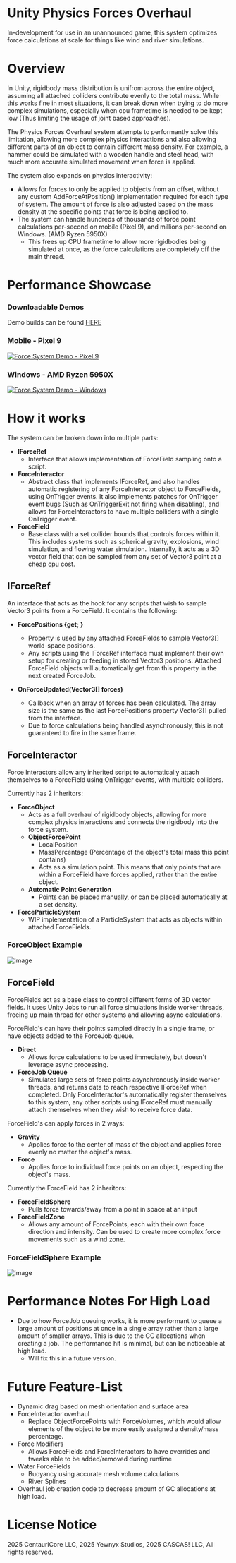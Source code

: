 # Unity Physics Forces Overhaul
In-development for use in an unannounced game, this system optimizes force calculations at scale for things like wind and river simulations.

# Overview
In Unity, rigidbody mass distribution is unifrom across the entire object, assuming all attached colliders contribute evenly to the total mass. While this works fine in most situations, it can break down when trying to do more complex simulations, especially when cpu frametime is needed to be kept low (Thus limiting the usage of joint based approaches).

The Physics Forces Overhaul system attempts to performantly solve this limitation, allowing more complex physics interactions and also allowing different parts of an object to contain different mass density. For example, a hammer could be simulated with a wooden handle and steel head, with much more accurate simulated movement when force is applied. 

The system also expands on physics interactivity:
- Allows for forces to only be applied to objects from an offset, without any custom AddForceAtPosition() implementation required for each type of system. The amount of force is also adjusted based on the mass density at the specific points that force is being applied to.
- The system can handle hundreds of thousands of force point calculations per-second on mobile (Pixel 9), and millions per-second on Windows. (AMD Ryzen 5950X)
  - This frees up CPU frametime to allow more rigidbodies being simulated at once, as the force calculations are completely off the main thread.

# Performance Showcase

### Downloadable Demos
Demo builds can be found [HERE](https://github.com/Centauri2442/Unity-Physics-Forces-Overhaul/releases/tag/release)

### Mobile - Pixel 9
[![Force System Demo - Pixel 9](http://img.youtube.com/vi/kkWScN1fyQ0/0.jpg)](http://www.youtube.com/watch?v=kkWScN1fyQ0 "Force System Demo - Pixel 9")
### Windows - AMD Ryzen 5950X
[![Force System Demo - Windows](http://img.youtube.com/vi/v5dI8HUqKeM/0.jpg)](http://www.youtube.com/watch?v=v5dI8HUqKeM "Force System Demo - Windows")

# How it works
The system can be broken down into multiple parts:
- **IForceRef**
  - Interface that allows implementation of ForceField sampling onto a script.
- **ForceInteractor**
  - Abstract class that implements IForceRef, and also handles automatic registering of any ForceInteractor object to ForceFields, using OnTrigger events. It also implements patches for OnTrigger event bugs (Such as OnTriggerExit not firing when disabling), and allows for ForceInteractors to have multiple colliders with a single OnTrigger event.
- **ForceField**
  - Base class with a set collider bounds that controls forces within it. This includes systems such as spherical gravity, explosions, wind simulation, and flowing water simulation. Internally, it acts as a 3D vector field that can be sampled from any set of Vector3 point at a cheap cpu cost.

## IForceRef
An interface that acts as the hook for any scripts that wish to sample Vector3 points from a ForceField. It contains the following:
- **ForcePositions {get; }**
  - Property is used by any attached ForceFields to sample Vector3[] world-space positions.
  - Any scripts using the IForceRef interface must implement their own setup for creating or feeding in stored Vector3 positions. Attached ForceField objects will automatically get from this property in the next created ForceJob.

- **OnForceUpdated(Vector3[] forces)**
  - Callback when an array of forces has been calculated. The array size is the same as the last ForcePositions property Vector3[] pulled from the interface.
  - Due to force calculations being handled asynchronously, this is not guaranteed to fire in the same frame.

## ForceInteractor
Force Interactors allow any inherited script to automatically attach themselves to a ForceField using OnTrigger events, with multiple colliders. 

Currently has 2 inheritors:
- **ForceObject**
  - Acts as a full overhaul of rigidbody objects, allowing for more complex physics interactions and connects the rigidbody into the force system.
  - **ObjectForcePoint**
    - LocalPosition
    - MassPercentage (Percentage of the object's total mass this point contains)
    - Acts as a simulation point. This means that only points that are within a ForceField have forces applied, rather than the entire object.
  - **Automatic Point Generation**
    - Points can be placed manually, or can be placed automatically at a set density.
- **ForceParticleSystem**
  - WIP implementation of a ParticleSystem that acts as objects within attached ForceFields.
 
### ForceObject Example
![image](https://github.com/user-attachments/assets/d73a1c82-fd33-4f49-92ab-c514c3e98062)


## ForceField
ForceFields act as a base class to control different forms of 3D vector fields. It uses Unity Jobs to run all force simulations inside worker threads, freeing up main thread for other systems and allowing async calculations.

ForceField's can have their points sampled directly in a single frame, or have objects added to the ForceJob queue.
- **Direct**
  - Allows force calculations to be used immediately, but doesn't leverage async processing.
- **ForceJob Queue**
  - Simulates large sets of force points asynchronously inside worker threads, and returns data to reach respective IForceRef when completed. Only ForceInteractor's automatically register themselves to this system, any other scripts using IForceRef must manually attach themselves when they wish to receive force data.

ForceField's can apply forces in 2 ways:
- **Gravity**
  - Applies force to the center of mass of the object and applies force evenly no matter the object's mass.
- **Force**
  - Applies force to individual force points on an object, respecting the object's mass.

Currently the ForceField has 2 inheritors:
- **ForceFieldSphere**
  - Pulls force towards/away from a point in space at an input 
- **ForceFieldZone**
  - Allows any amount of ForcePoints, each with their own force direction and intensity. Can be used to create more complex force movements such as a wind zone.

### ForceFieldSphere Example
![image](https://github.com/user-attachments/assets/dd9ac314-b7c5-4157-9f41-4bf88f590d6e)

# Performance Notes For High Load
- Due to how ForceJob queuing works, it is more performant to queue a large amount of positions at once in a single array rather than a large amount of smaller arrays. This is due to the GC allocations when creating a job. The performance hit is minimal, but can be noticeable at high load.
  - Will fix this in a future version.

# Future Feature-List
- Dynamic drag based on mesh orientation and surface area
- ForceInteractor overhaul
  - Replace ObjectForcePoints with ForceVolumes, which would allow elements of the object to be more easily assigned a density/mass percentage.
- Force Modifiers
  - Allows ForceFields and ForceInteractors to have overrides and tweaks able to be added/removed during runtime
- Water ForceFields
  - Buoyancy using accurate mesh volume calculations
  - River Splines
- Overhaul job creation code to decrease amount of GC allocations at high load.

# License Notice

2025 CentauriCore LLC, 2025 Yewnyx Studios, 2025 CASCAS! LLC, All rights reserved.
